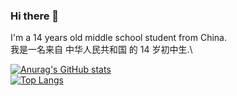 ### Hi there 👋

I'm a 14 years old middle school student from China.\
我是一名来自 中华人民共和国 的 14 岁初中生.\

[![Anurag's GitHub stats](https://github-readme-stats.vercel.app/api?username=Gerry5126)](https://github.com/anuraghazra/github-readme-stats)\
[![Top Langs](https://github-readme-stats.vercel.app/api/top-langs/?username=Gerry5126)](https://github.com/anuraghazra/github-readme-stats)
